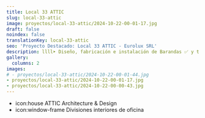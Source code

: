 ```yaml
---
title: Local 33 ATTIC
slug: local-33-attic
image: proyectos/local-33-attic/2024-10-22-00-01-17.jpg
draft: false
noindex: false
translationKey: local-33-attic
seo: 'Proyecto Destacado: Local 33 ATTIC - Eurolux SRL'
description: llll➤ Diseño, fabricación e instalación de Barandas ✅ y todo tipo de envolvente y fachada ligera para su proyecto.
gallery:
  columns: 2
images:
# - proyectos/local-33-attic/2024-10-22-00-01-44.jpg
- proyectos/local-33-attic/2024-10-22-00-01-17.jpg
- proyectos/local-33-attic/2024-10-22-00-00-43.jpg
---
```

- icon:house ATTIC Architecture & Design
- icon:window-frame Divisiones interiores de oficina